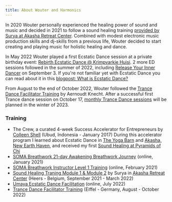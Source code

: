 ```yaml
---
title: About Wouter and Harmonics
---
```


In 2020 Wouter personally experienced the healing power of sound and music and decided in 2021 to follow a sound healing training [provided by Surya at Akasha Retreat Center](https://www.akasharetreatcenter.com/).
Combined with modest electronic music production skills and dj-skills from a previous life, Wouter decided to start creating and playing music for holistic healing and dance.

In May 2022 Wouter played a first Ecstatic Dance session at a private birthday event: [Rebirth Ecstatic Dance @ Krimpvarkie Huisi](/en/news/rebirthecstaticdance). 2 more ED sessions followed in the summer of 2022, including [Release Your Inner Dancer](/en/news/releaseyourinnerdancer) on September 3.
If you're not familiar yet with Ecstatic Dance you can read about it in this [blogpost: What is Ecstatic Dance?](/en/news/watisecstaticdance)

From August to the end of October 2022, Wouter followed the [Trance Dance Facilitator Training](https://trance-dance.net/events/trancedance-facilitator-training/) by Aernoudt Knecht.
After a successful first Trance dance session on October 17, [monthly Trance Dance sessions](/en/trancedance) will be planned in the winter of 2023.

### Training

* The Crew, a curated 4-week Success Accelerator for Entrepreneurs by [Colleen Shell](https://fabx.tv/speaker/colleen-schell/) (Ubud, Indonesia - January 2017)
 During this accelerator program I learned about Ecstatic Dance in [The Yoga Barn](https://www.theyogabarn.com) and [Akasha, New Earth Haven](https://newearthhaven.com/), and received my first [Sound Healing at Pyramids of Chi](https://pyramidsofchi.com/)
* [SOMA Breathwork 21-day Awakening Breathwork Journey](https://www.somabreath.com/the-awakening-breathwork-journey-fp/) (online, January 2021)
* [SOMA Breathwork Instructor Level 1 Training](https://www.somabreath.com/breathwork-facilitator-teacher-training-certification/) (online, February 2021)
* [Sound Healing Traning Module 1 & Module 2](https://www.akasharetreatcenter.com/soundhealing-training) by
Surya in [Akasha Retreat Center](https://www.akasharetreatcenter.com/) (Heers - Belgium, September 2021 - March 2022)
* [Umaya Ecstatic Dance Facilitation](https://umaya.love/courses/ecstatic-dance-facilitation-guidelines-tools-exercises/) (online, July 2022)
* [Trance Dance Facilitator Training](https://trance-dance.net/) (Eiffel - Germany, August - October 2022)
